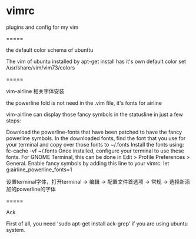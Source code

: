 vimrc
=====

plugins and config for my vim

=====

the default color schema of ubunttu

The vim of ubuntu installed by apt-get install has it's own default color set
/usr/share/vim/vim73/colors

=====

vim-airline 相关字体安装
   
the powerline fold is not need in the .vim file, it's fonts for airline 

vim-airline can display those fancy symbols in the statusline in just a few steps:

Download the powerline-fonts that have been patched to have the fancy powerline symbols.
In the downloaded fonts, find the font that you use for your terminal and copy over those fonts to ~/.fonts
Install the fonts using: fc-cache -vf ~/.fonts
Once installed, configure your terminal to use these fonts. For GNOME Terminal, this can be done in Edit > Profile Preferences > General.
Enable fancy symbols by adding this line to your vimrc: let g:airline_powerline_fonts=1

设置terminal字体，打开terminal -> 编辑 -> 配置文件首选项 -> 常规 -> 选择新添加的powerline的字体

=====

Ack

First of all, you need 'sudo apt-get install ack-grep' if you are using ubuntu system.
